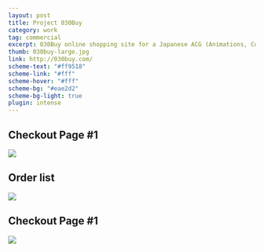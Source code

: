 ```yaml
---
layout: post
title: Project 030Buy
category: work
tag: commercial
excerpt: 030Buy online shopping site for a Japanese ACG (Animations, Comics and Games) community
thumb: 030buy-large.jpg
link: http://030buy.com/
scheme-text: "#ff9518"
scheme-link: "#fff"
scheme-hover: "#fff"
scheme-bg: "#eae2d2"
scheme-bg-light: true
plugin: intense
---
```


<h2>Checkout Page #1</h2>
<p class="browser"><img src="{{ site.file }}/030buy-01.png"></p>

<h2>Order list</h2>
<p class="browser"><img src="{{ site.file }}/030buy-04.png"></p>

<h2>Checkout Page #1</h2>
<p class="browser"><img src="{{ site.file }}/030buy-02.png"></p>
